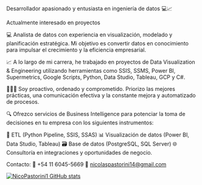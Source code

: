 Desarrollador apasionado y entusiasta en ingeniería de datos 💻📈

Actualmente interesado en proyectos

💻 Analista de datos con experiencia en visualización, modelado y planificación estratégica. Mi objetivo es convertir datos en conocimiento para impulsar el crecimiento y la eficiencia empresarial.

📈 A lo largo de mi carrera, he trabajado en proyectos de Data Visualization & Engineering utilizando herramientas como SSIS, SSMS, Power BI, Supermetrics, Google Scripts, Python, Data Studio, Tableau, GCP y C#.

👨🏻‍💻 Soy proactivo, ordenado y comprometido. Priorizo las mejores prácticas, una comunicación efectiva y la constante mejora y automatizado de procesos.

🔍 Ofrezco servicios de Business Intelligence para potenciar la toma de decisiones en tu empresa con los siguientes instrumentos:

🔧 ETL (Python Pipeline, SSIS, SSAS)
📊 Visualización de datos (Power BI, Data Studio, Tableau)
🗃️ Base de datos (PostgreSQL, SQL Server)
🌐 Consultoría en integraciones y oportunidades de negocio.

Contacto:
📱 +54 11 6045-5669
📧 nicolaspastorini14@gmail.com

[![NicoPastorini1 GitHub stats](https://github-readme-stats.vercel.app/api?username=NicoPastorini1)](https://github.com/NicoPastorini1/github-readme-stats)
<!--
**NicoPastorini1/NicoPastorini1** is a ✨ _special_ ✨ repository because its `README.md` (this file) appears on your GitHub profile.

Here are some ideas to get you started:

- 🔭 I’m currently working on ...
- 🌱 I’m currently learning ...
- 👯 I’m looking to collaborate on ...
- 🤔 I’m looking for help with ...
- 💬 Ask me about ...
- 📫 How to reach me: ...
- 😄 Pronouns: ...
- ⚡ Fun fact: ...
-->
